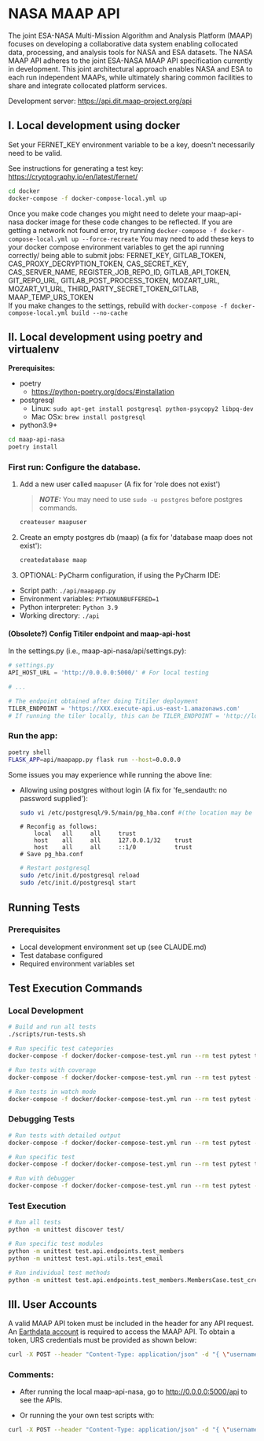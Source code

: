 # NASA MAAP API
The joint ESA-NASA Multi-Mission Algorithm and Analysis Platform (MAAP) focuses on developing a collaborative data system enabling collocated data, processing, and analysis tools for NASA and ESA datasets. The NASA MAAP API adheres to the joint ESA-NASA MAAP API specification currently in development. This joint architectural approach enables NASA and ESA to each run independent MAAPs, while ultimately sharing common facilities to share and integrate collocated platform services.

Development server: https://api.dit.maap-project.org/api

## I. Local development using docker

Set your FERNET_KEY environment variable to be a key, doesn't necessarily need to be valid. 

See instructions for generating a test key: https://cryptography.io/en/latest/fernet/

```bash
cd docker
docker-compose -f docker-compose-local.yml up
```
Once you make code changes you might need to delete your maap-api-nasa docker image for these code changes to be reflected. If you are getting a network not found error, try running `docker-compose -f docker-compose-local.yml up --force-recreate`
You may need to add these keys to your docker compose environment variables to get the api running correctly/ being able to submit jobs: FERNET_KEY, GITLAB_TOKEN, CAS_PROXY_DECRYPTION_TOKEN, CAS_SECRET_KEY, CAS_SERVER_NAME, REGISTER_JOB_REPO_ID, GITLAB_API_TOKEN, GIT_REPO_URL, GITLAB_POST_PROCESS_TOKEN, MOZART_URL, MOZART_V1_URL, THIRD_PARTY_SECRET_TOKEN_GITLAB, MAAP_TEMP_URS_TOKEN  
If you make changes to the settings, rebuild with `docker-compose -f docker-compose-local.yml build --no-cache`

## II. Local development using poetry and virtualenv

**Prerequisites:**
* poetry
  * https://python-poetry.org/docs/#installation 
* postgresql
  * Linux: `sudo apt-get install postgresql python-psycopy2 libpq-dev`
  * Mac OSx: `brew install postgresql`
* python3.9+

```bash
cd maap-api-nasa
poetry install
```

### First run: Configure the database.

1. Add a new user called `maapuser` (A fix for 'role <username> does not exist')
   > **_NOTE:_**  You may need to use `sudo -u postgres` before postgres commands.
   ```bash
   createuser maapuser
   ```

2. Create an empty postgres db (maap) (a fix for 'database maap does not exist'):
    ```bash
    createdatabase maap
    ```

3. OPTIONAL: PyCharm configuration, if using the PyCharm IDE:

- Script path: `./api/maapapp.py`
- Environment variables: `PYTHONUNBUFFERED=1`
- Python interpreter: `Python 3.9`
- Working directory: `./api`

#### (Obsolete?) Config Titiler endpoint and maap-api-host

In the settings.py (i.e., maap-api-nasa/api/settings.py):

```python
# settings.py
API_HOST_URL = 'http://0.0.0.0:5000/' # For local testing

# ...

# The endpoint obtained after doing Titiler deployment
TILER_ENDPOINT = 'https://XXX.execute-api.us-east-1.amazonaws.com'
# If running the tiler locally, this can be TILER_ENDPOINT = 'http://localhost:8000'
```

### Run the app:

```bash
poetry shell
FLASK_APP=api/maapapp.py flask run --host=0.0.0.0
```

Some issues you may experience while running the above line:

* Allowing using postgres without login (A fix for 'fe_sendauth: no password supplied'):

  ```bash
  sudo vi /etc/postgresql/9.5/main/pg_hba.conf #(the location may be different depend on OS and postgres version)
  ```
  
  ```
  # Reconfig as follows:
      local   all     all     trust
      host    all     all     127.0.0.1/32    trust
      host    all     all     ::1/0           trust
  # Save pg_hba.conf
  ```

  ```bash
  # Restart postgresql
  sudo /etc/init.d/postgresql reload
  sudo /etc/init.d/postgresql start
  ```

## Running Tests

### Prerequisites
- Local development environment set up (see CLAUDE.md)
- Test database configured
- Required environment variables set

## Test Execution Commands

### Local Development
```bash
# Build and run all tests
./scripts/run-tests.sh

# Run specific test categories
docker-compose -f docker/docker-compose-test.yml run --rm test pytest test/api/endpoints/

# Run tests with coverage
docker-compose -f docker/docker-compose-test.yml run --rm test pytest --cov=api --cov-report=html

# Run tests in watch mode
docker-compose -f docker/docker-compose-test.yml run --rm test pytest -f
```

### Debugging Tests
```bash
# Run tests with detailed output
docker-compose -f docker/docker-compose-test.yml run --rm test pytest -vvv -s

# Run specific test
docker-compose -f docker/docker-compose-test.yml run --rm test pytest test/api/endpoints/test_members.py::TestMemberManagement::test_new_member_can_be_created_successfully

# Run with debugger
docker-compose -f docker/docker-compose-test.yml run --rm test pytest --pdb
```

### Test Execution
```bash
# Run all tests
python -m unittest discover test/

# Run specific test modules
python -m unittest test.api.endpoints.test_members
python -m unittest test.api.utils.test_email

# Run individual test methods
python -m unittest test.api.endpoints.test_members.MembersCase.test_create_member
```

## III. User Accounts

A valid MAAP API token must be included in the header for any API request. An [Earthdata account](https://uat.urs.earthdata.nasa.gov) is required to access the MAAP API. To obtain a token, URS credentials must be provided as shown below:

```bash
curl -X POST --header "Content-Type: application/json" -d "{ \"username\": \"urs_username\", \"password\": \"urs_password\" }" https://api.dit.maap-project.org/token
```

### Comments:

- After running the local maap-api-nasa, go to http://0.0.0.0:5000/api to see the APIs.

- Or running the your own test scripts with:

```bash
curl -X POST --header "Content-Type: application/json" -d "{ \"username\": \"urs_username\", \"password\": \"urs_password\" }" http://0.0.0.0:5000/token
```
